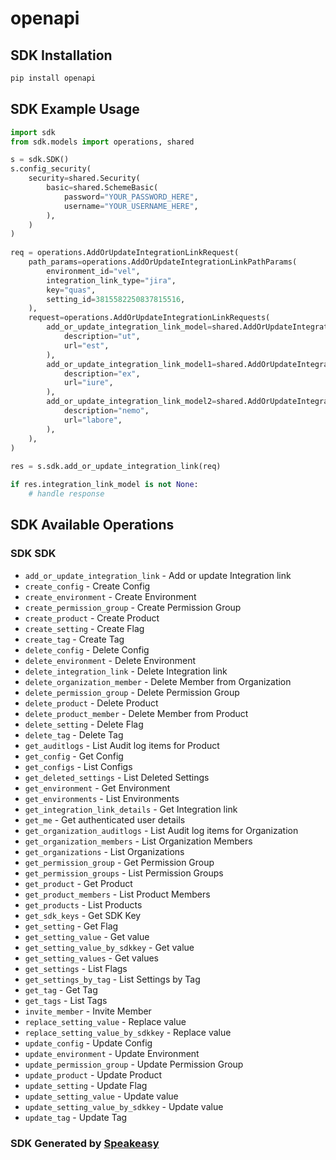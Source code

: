 # openapi

<!-- Start SDK Installation -->
## SDK Installation

```bash
pip install openapi
```
<!-- End SDK Installation -->

<!-- Start SDK Example Usage -->
## SDK Example Usage

```python
import sdk
from sdk.models import operations, shared

s = sdk.SDK()
s.config_security(
    security=shared.Security(
        basic=shared.SchemeBasic(
            password="YOUR_PASSWORD_HERE",
            username="YOUR_USERNAME_HERE",
        ),
    )
)
    
req = operations.AddOrUpdateIntegrationLinkRequest(
    path_params=operations.AddOrUpdateIntegrationLinkPathParams(
        environment_id="vel",
        integration_link_type="jira",
        key="quas",
        setting_id=3815582250837815516,
    ),
    request=operations.AddOrUpdateIntegrationLinkRequests(
        add_or_update_integration_link_model=shared.AddOrUpdateIntegrationLinkModel(
            description="ut",
            url="est",
        ),
        add_or_update_integration_link_model1=shared.AddOrUpdateIntegrationLinkModel(
            description="ex",
            url="iure",
        ),
        add_or_update_integration_link_model2=shared.AddOrUpdateIntegrationLinkModel(
            description="nemo",
            url="labore",
        ),
    ),
)
    
res = s.sdk.add_or_update_integration_link(req)

if res.integration_link_model is not None:
    # handle response
```
<!-- End SDK Example Usage -->

<!-- Start SDK Available Operations -->
## SDK Available Operations

### SDK SDK

* `add_or_update_integration_link` - Add or update Integration link
* `create_config` - Create Config
* `create_environment` - Create Environment
* `create_permission_group` - Create Permission Group
* `create_product` - Create Product
* `create_setting` - Create Flag
* `create_tag` - Create Tag
* `delete_config` - Delete Config
* `delete_environment` - Delete Environment
* `delete_integration_link` - Delete Integration link
* `delete_organization_member` - Delete Member from Organization
* `delete_permission_group` - Delete Permission Group
* `delete_product` - Delete Product
* `delete_product_member` - Delete Member from Product
* `delete_setting` - Delete Flag
* `delete_tag` - Delete Tag
* `get_auditlogs` - List Audit log items for Product
* `get_config` - Get Config
* `get_configs` - List Configs
* `get_deleted_settings` - List Deleted Settings
* `get_environment` - Get Environment
* `get_environments` - List Environments
* `get_integration_link_details` - Get Integration link
* `get_me` - Get authenticated user details
* `get_organization_auditlogs` - List Audit log items for Organization
* `get_organization_members` - List Organization Members
* `get_organizations` - List Organizations
* `get_permission_group` - Get Permission Group
* `get_permission_groups` - List Permission Groups
* `get_product` - Get Product
* `get_product_members` - List Product Members
* `get_products` - List Products
* `get_sdk_keys` - Get SDK Key
* `get_setting` - Get Flag
* `get_setting_value` - Get value
* `get_setting_value_by_sdkkey` - Get value
* `get_setting_values` - Get values
* `get_settings` - List Flags
* `get_settings_by_tag` - List Settings by Tag
* `get_tag` - Get Tag
* `get_tags` - List Tags
* `invite_member` - Invite Member
* `replace_setting_value` - Replace value
* `replace_setting_value_by_sdkkey` - Replace value
* `update_config` - Update Config
* `update_environment` - Update Environment
* `update_permission_group` - Update Permission Group
* `update_product` - Update Product
* `update_setting` - Update Flag
* `update_setting_value` - Update value
* `update_setting_value_by_sdkkey` - Update value
* `update_tag` - Update Tag

<!-- End SDK Available Operations -->

### SDK Generated by [Speakeasy](https://docs.speakeasyapi.dev/docs/using-speakeasy/client-sdks)
